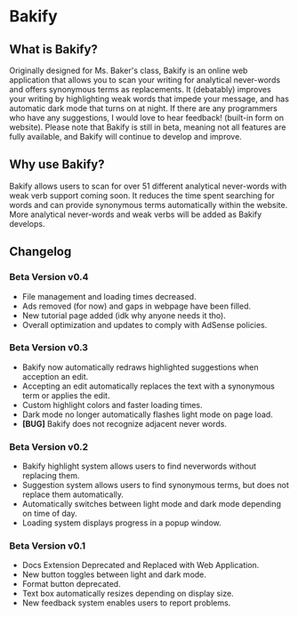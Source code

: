 # **Bakify**

## What is Bakify?

Originally designed for Ms. Baker's class, Bakify is an online web application that allows you to scan your writing for analytical never-words and offers synonymous terms as replacements. It (debatably) improves your writing by highlighting weak words that impede your message, and has automatic dark mode that turns on at night. If there are any programmers who have any suggestions, I would love to hear feedback! (built-in form on website).  Please note that Bakify is still in beta, meaning not all features are fully available, and Bakify will continue to develop and improve.

## Why use Bakify?

Bakify allows users to scan for over 51 different analytical never-words with weak verb support coming soon. It reduces the time spent searching for words and can provide synonymous terms automatically within the website. More analytical never-words and weak verbs will be added as Bakify develops.


## Changelog

### Beta Version v0.4

 - File management and loading times decreased.
 - Ads removed (for now) and gaps in webpage have been filled.
 - New tutorial page added (idk why anyone needs it tho).
 - Overall optimization and updates to comply with AdSense policies.

### Beta Version v0.3

 - Bakify now automatically redraws highlighted suggestions when acception an edit.
 - Accepting an edit automatically replaces the text with a synonymous term or applies the edit.
 - Custom highlight colors and faster loading times.
 - Dark mode no longer automatically flashes light mode on page load.
 - **[BUG]** Bakify does not recognize adjacent never words.

### Beta Version v0.2

 - Bakify highlight system allows users to find neverwords without replacing them.
 - Suggestion system allows users to find synonymous terms, but does not replace them automatically.
 - Automatically switches between light mode and dark mode depending on time of day.
 - Loading system displays progress in a popup window.


### Beta Version v0.1

 - Docs Extension Deprecated and Replaced with Web Application.
 - New button toggles between light and dark mode.
 - Format button deprecated.
 - Text box automatically resizes depending on display size.
 - New feedback system enables users to report problems.